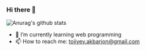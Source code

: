 ### Hi there 👋

![Anurag's github stats](https://github-readme-stats.vercel.app/api?username=atojiyev&show_icons=true&theme=vue)

- 🌱 I’m currently learning web programming
- 📫 How to reach me: tojiyev.akbarjon@gmail.com
